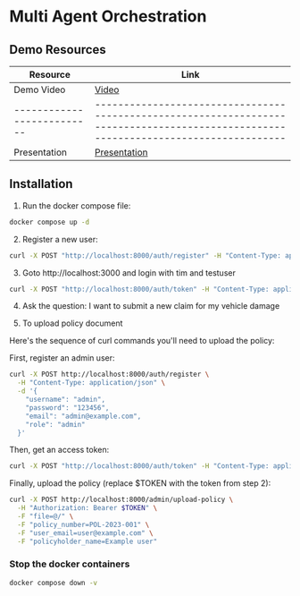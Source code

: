 # Multi Agent Orchestration

## Demo Resources

| Resource                 | Link                                                                                                                               |
|--------------------------|------------------------------------------------------------------------------------------------------------------------------------|
| Demo Video               | [Video](https://drive.google.com/file/d/1Z2OoHb1Icddng1IHR5FZapMSYPWTfi8g/view?usp=sharing)                                        |
|--------------------------|------------------------------------------------------------------------------------------------------------------------------------|
| Presentation             | [Presentation](https://docs.google.com/presentation/d/1E4ejXR8WAoW0TRAw0n8Y87TGORiyKE7i/edit?usp=sharing&ouid=104273624844049636845&rtpof=true&sd=true) |

## Installation

1. Run the docker compose file:
```bash
docker compose up -d
```

2. Register a new user:
```bash
curl -X POST "http://localhost:8000/auth/register" -H "Content-Type: application/json" -d '{"username":"tim","password":"123456","email":"tim@example.com","role":"user"}'
```

3. Goto http://localhost:3000 and login with tim and testuser
```bash
curl -X POST "http://localhost:8000/auth/token" -H "Content-Type: application/x-www-form-urlencoded" --data-raw 'username=tim&password=123456'
```

4. Ask the question: I want to submit a new claim for my vehicle damage

5. To upload policy document

Here's the sequence of curl commands you'll need to upload the policy:

First, register an admin user:
```bash
curl -X POST http://localhost:8000/auth/register \
  -H "Content-Type: application/json" \
  -d '{
    "username": "admin",
    "password": "123456",
    "email": "admin@example.com",
    "role": "admin"
  }'
```

Then, get an access token:
```bash
curl -X POST "http://localhost:8000/auth/token" -H "Content-Type: application/x-www-form-urlencoded" --data-raw 'username=admin&password=123456'
```

Finally, upload the policy (replace $TOKEN with the token from step 2):
```bash
curl -X POST http://localhost:8000/admin/upload-policy \
  -H "Authorization: Bearer $TOKEN" \
  -F "file=@/" \
  -F "policy_number=POL-2023-001" \
  -F "user_email=user@example.com" \
  -F "policyholder_name=Example user"
```

  ### Stop the docker containers
  ```bash
  docker compose down -v
  ```